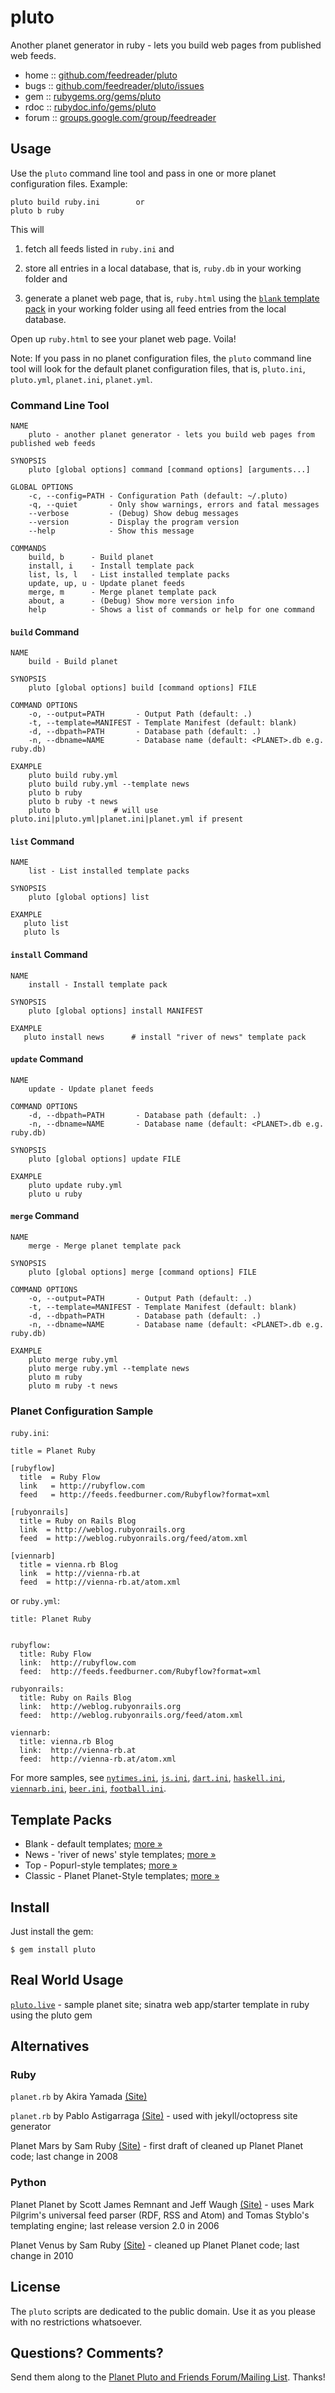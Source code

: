 # pluto

Another planet generator in ruby - lets you build web pages
from published web feeds.

* home  :: [github.com/feedreader/pluto](https://github.com/feedreader/pluto)
* bugs  :: [github.com/feedreader/pluto/issues](https://github.com/feedreader/pluto/issues)
* gem   :: [rubygems.org/gems/pluto](https://rubygems.org/gems/pluto)
* rdoc  :: [rubydoc.info/gems/pluto](http://rubydoc.info/gems/pluto)
* forum :: [groups.google.com/group/feedreader](http://groups.google.com/group/feedreader)

## Usage

Use the `pluto` command line tool and pass in one or more planet configuration files.
Example:

    pluto build ruby.ini        or
    pluto b ruby

This will

1) fetch all feeds listed in `ruby.ini` and 

2) store all entries in a local database, that is, `ruby.db` in your working folder and

3) generate a planet web page, that is, `ruby.html` using the [`blank` template pack](https://github.com/feedreader/pluto.blank) in your working folder using all feed entries from the local database.

Open up `ruby.html` to see your planet web page. Voila!


Note:  If you pass in no planet configuration files, the `pluto` command line tool will look
for the default planet configuration files,
that is, `pluto.ini`, `pluto.yml`, `planet.ini`, `planet.yml`.


### Command Line Tool

~~~~
NAME
    pluto - another planet generator - lets you build web pages from published web feeds

SYNOPSIS
    pluto [global options] command [command options] [arguments...]

GLOBAL OPTIONS
    -c, --config=PATH - Configuration Path (default: ~/.pluto)
    -q, --quiet       - Only show warnings, errors and fatal messages
    --verbose         - (Debug) Show debug messages
    --version         - Display the program version
    --help            - Show this message

COMMANDS
    build, b      - Build planet
    install, i    - Install template pack
    list, ls, l   - List installed template packs
    update, up, u - Update planet feeds
    merge, m      - Merge planet template pack
    about, a      - (Debug) Show more version info
    help          - Shows a list of commands or help for one command
~~~~


#### `build` Command

~~~
NAME
    build - Build planet

SYNOPSIS
    pluto [global options] build [command options] FILE

COMMAND OPTIONS
    -o, --output=PATH       - Output Path (default: .)
    -t, --template=MANIFEST - Template Manifest (default: blank)
    -d, --dbpath=PATH       - Database path (default: .)
    -n, --dbname=NAME       - Database name (default: <PLANET>.db e.g. ruby.db)

EXAMPLE
    pluto build ruby.yml
    pluto build ruby.yml --template news
    pluto b ruby
    pluto b ruby -t news
    pluto b            # will use pluto.ini|pluto.yml|planet.ini|planet.yml if present
~~~


#### `list` Command

~~~
NAME
    list - List installed template packs

SYNOPSIS
    pluto [global options] list

EXAMPLE
   pluto list
   pluto ls
~~~


#### `install` Command

~~~
NAME
    install - Install template pack

SYNOPSIS
    pluto [global options] install MANIFEST

EXAMPLE
   pluto install news      # install "river of news" template pack
~~~


#### `update` Command

~~~
NAME
    update - Update planet feeds

COMMAND OPTIONS
    -d, --dbpath=PATH       - Database path (default: .)
    -n, --dbname=NAME       - Database name (default: <PLANET>.db e.g. ruby.db)

SYNOPSIS
    pluto [global options] update FILE

EXAMPLE
    pluto update ruby.yml
    pluto u ruby
~~~


#### `merge` Command

~~~
NAME
    merge - Merge planet template pack

SYNOPSIS
    pluto [global options] merge [command options] FILE

COMMAND OPTIONS
    -o, --output=PATH       - Output Path (default: .)
    -t, --template=MANIFEST - Template Manifest (default: blank)
    -d, --dbpath=PATH       - Database path (default: .)
    -n, --dbname=NAME       - Database name (default: <PLANET>.db e.g. ruby.db)

EXAMPLE
    pluto merge ruby.yml
    pluto merge ruby.yml --template news
    pluto m ruby
    pluto m ruby -t news
~~~



### Planet Configuration Sample 

`ruby.ini`:

```
title = Planet Ruby

[rubyflow]
  title  = Ruby Flow
  link   = http://rubyflow.com
  feed   = http://feeds.feedburner.com/Rubyflow?format=xml

[rubyonrails]
  title = Ruby on Rails Blog
  link  = http://weblog.rubyonrails.org
  feed  = http://weblog.rubyonrails.org/feed/atom.xml

[viennarb]
  title = vienna.rb Blog
  link  = http://vienna-rb.at
  feed  = http://vienna-rb.at/atom.xml
```

or `ruby.yml`:

```
title: Planet Ruby


rubyflow:
  title: Ruby Flow
  link:  http://rubyflow.com
  feed:  http://feeds.feedburner.com/Rubyflow?format=xml

rubyonrails:
  title: Ruby on Rails Blog
  link:  http://weblog.rubyonrails.org
  feed:  http://weblog.rubyonrails.org/feed/atom.xml

viennarb:
  title: vienna.rb Blog
  link:  http://vienna-rb.at
  feed:  http://vienna-rb.at/atom.xml
```

For more samples, see [`nytimes.ini`](https://github.com/feedreader/pluto.samples/blob/master/nytimes.ini),
[`js.ini`](https://github.com/feedreader/pluto.samples/blob/master/js.ini),
[`dart.ini`](https://github.com/feedreader/pluto.samples/blob/master/dart.ini),
[`haskell.ini`](https://github.com/feedreader/pluto.samples/blob/master/haskell.ini),
[`viennarb.ini`](https://github.com/feedreader/pluto.samples/blob/master/viennarb.ini),
[`beer.ini`](https://github.com/feedreader/pluto.samples/blob/master/beer.ini),
[`football.ini`](https://github.com/feedreader/pluto.samples/blob/master/football.ini).


## Template Packs

- Blank - default templates; [more »](https://github.com/feedreader/pluto.blank)
- News - 'river of news' style templates; [more »](https://github.com/feedreader/pluto.news)
- Top -  Popurl-style templates; [more »](https://github.com/feedreader/pluto.top)
- Classic -  Planet Planet-Style templates; [more »](https://github.com/feedreader/pluto.classic)


## Install

Just install the gem:

    $ gem install pluto


## Real World Usage

[`pluto.live`](https://github.com/feedreader/pluto.live) - sample planet site; sinatra web app/starter template in ruby using the pluto gem



## Alternatives

### Ruby

`planet.rb` by Akira Yamada [(Site)](http://planet.rubyforge.org)

`planet.rb` by Pablo Astigarraga [(Site)](https://github.com/pote/planet.rb)  - used with jekyll/octopress site generator

Planet Mars by Sam Ruby [(Site)](https://github.com/rubys/mars) -  first draft of cleaned up Planet Planet code; last change in 2008

### Python

Planet Planet by Scott James Remnant and Jeff Waugh [(Site)](http://www.planetplanet.org)  - uses Mark Pilgrim's universal feed parser (RDF, RSS and Atom) and Tomas Styblo's templating engine; last release version 2.0 in 2006

Planet Venus by Sam Ruby [(Site)](https://github.com/rubys/venus) - cleaned up Planet Planet code; last change in 2010


## License

The `pluto` scripts are dedicated to the public domain.
Use it as you please with no restrictions whatsoever.

## Questions? Comments?

Send them along to the [Planet Pluto and Friends Forum/Mailing List](http://groups.google.com/group/feedreader).
Thanks!
